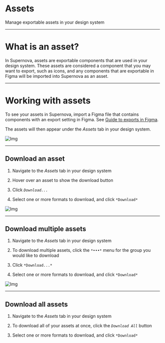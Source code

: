 
# Assets

Manage exportable assets in your design system

---

# What is an asset?

In Supernova, assets are exportable components that are used in your design system. These assets are considered a component that you may want to export, such as icons, and any components that are exportable in Figma will be imported into Supernova as an asset.

---

# Working with assets

To see your assets in Supernova, import a Figma file that contains components with an export setting in Figma. See [Guide to exports in Figma](https://help.figma.com/hc/en-us/articles/360040028114-Guide-to-exports-in-Figma#Add_export_settings).

The assets will then appear under the *Assets* tab in your design system.

![Img](https://studio-assets.supernova.io/design-systems/6475/7ce7b184-490c-46be-8db7-beec062f889f.png?Expires=1972252800&Policy=eyJTdGF0ZW1lbnQiOlt7IlJlc291cmNlIjoiaHR0cHM6Ly9zdHVkaW8tYXNzZXRzLnN1cGVybm92YS5pby9kZXNpZ24tc3lzdGVtcy82NDc1LzdjZTdiMTg0LTQ5MGMtNDZiZS04ZGI3LWJlZWMwNjJmODg5Zi5wbmciLCJDb25kaXRpb24iOnsiRGF0ZUxlc3NUaGFuIjp7IkFXUzpFcG9jaFRpbWUiOjE5NzIyNTI4MDB9fX1dfQ__&Signature=fPHG~eD-n4rPghc~Ci2MMIp14b~aPuXwu18q4u-j9HmB1bCS8UuMfYLhQVKjg7AcG1pRy8UTPGJiAdl6o0YQ6BqHv~DMpqn~bpdXYhBbNLVD1Md~LMtUAYoE9gIr911Mpm68voHm5eU-J8Jkn3at2il~5315w7XJDVoMD53sWc~fVCcv1aghYJNTS6uTIByhIVnECpyVZq14Az-EdUci24M3Bq16gHSqc3NwocPBhnaCGr3M1wTIrZtX1-uX4TXLOmp5776IU2hGr58tCZcTG~AZm9h8OK5pSxq112LDOc4UxQabQTiY~f~6wvrWVcnH1cN1rRW8F5nw6lWvRwuyiQ__&Key-Pair-Id=APKAJGK34LCCAUR7N6LA)

---

## Download an asset

1. Navigate to the *Assets* tab in your design system

1. Hover over an asset to show the download button

1. Click *`Download...`*

1. Select one or more formats to download, and click `*Download*` 

![Img](https://studio-assets.supernova.io/design-systems/6475/0525b888-ebbf-459c-8a45-b2717984733b.png?Expires=1972252800&Policy=eyJTdGF0ZW1lbnQiOlt7IlJlc291cmNlIjoiaHR0cHM6Ly9zdHVkaW8tYXNzZXRzLnN1cGVybm92YS5pby9kZXNpZ24tc3lzdGVtcy82NDc1LzA1MjViODg4LWViYmYtNDU5Yy04YTQ1LWIyNzE3OTg0NzMzYi5wbmciLCJDb25kaXRpb24iOnsiRGF0ZUxlc3NUaGFuIjp7IkFXUzpFcG9jaFRpbWUiOjE5NzIyNTI4MDB9fX1dfQ__&Signature=moR26xd3W8O1n4NuECfl4JQaxqaAMFC3D5TZ390i1srhaZgsy4B6L-xEby7FBA9j647hUX6A6WQWBxk4RHNztGW-8dvnSHqQfDchB4YYOI8ATAP~uEwq5TL-xTDmppnEa~bl2WK5BN3LkcjEPLajoA4Fn3OjdIVmuvsy7c~VRYKccwm7IeMLxHyw8ZA6PUKEf6M8n3xWp0wUy9guPH93IOLHerPtD6YYNjjIWAfwwCDDQmJI76tQpH6OFPir-TnHwuPQD~gOTo7CGplY4-J4HqpvarYP2p58lljeaEhLFu-4Nf4YKCRhTLY0j5JTZULrxrGl5uv1JIekulT~J~HnuA__&Key-Pair-Id=APKAJGK34LCCAUR7N6LA)

---

## Download multiple assets

1. Navigate to the *Assets* tab in your design system

1. To download multiple assets, click the `*•••*` menu for the group you would like to download

1. Click `*Download...*`

1. Select one or more formats to download, and click `*Download*` 

![Img](https://studio-assets.supernova.io/design-systems/6475/b7493504-1341-4609-8837-73c0620c76e9.png?Expires=1972252800&Policy=eyJTdGF0ZW1lbnQiOlt7IlJlc291cmNlIjoiaHR0cHM6Ly9zdHVkaW8tYXNzZXRzLnN1cGVybm92YS5pby9kZXNpZ24tc3lzdGVtcy82NDc1L2I3NDkzNTA0LTEzNDEtNDYwOS04ODM3LTczYzA2MjBjNzZlOS5wbmciLCJDb25kaXRpb24iOnsiRGF0ZUxlc3NUaGFuIjp7IkFXUzpFcG9jaFRpbWUiOjE5NzIyNTI4MDB9fX1dfQ__&Signature=UUTZdorRn7USzXb8E0TP5moTKkspCo3k-a9EpenVau77kzLw7pJHZ2uCSuMEx6wunhAW5r~Ryy7jkWUnhCbhTbcn-AMmpX5pArdKF4GPUiswY4FfReMliLJ7UPEh2cQ2g5LO9fvg8h5rdMvgrVN4lkS6ONDULjBQA3x0EAUv-Z-jtjMeYPmeMdPMJoK5Hm0fAOHkMSSiyUiW8A9bwqTSZdMy0q~pBhopuU6JwLIqVoU0jk1aqcXTYUJVfkzMRJEdHkotD14emKLaofq4a5l72rzVxMSuts0Q2ShSyqAbmgIBtXl5i~NRmV-kEfJdJ4PUMa06IyBQqZ0fJspwLE18VQ__&Key-Pair-Id=APKAJGK34LCCAUR7N6LA)

---

## Download all assets

1. Navigate to the *Assets* tab in your design system

1. To download all of your assets at once, click the *`Download All`* button

1. Select one or more formats to download, and click `*Download*`